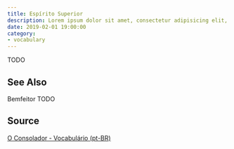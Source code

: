 ```yaml
---
title: Espírito Superior
description: Lorem ipsum dolor sit amet, consectetur adipisicing elit, sed do eiusmod tempor incididunt ut labore et dolore magna aliqua.  TODO
date: 2019-02-01 19:00:00
category:
- vocabulary
---
```


TODO

## See Also
Bemfeitor
TODO

## Source
[O Consolador - Vocabulário (pt-BR)](http://www.oconsolador.com.br/linkfixo/vocabulario/principal.html)


